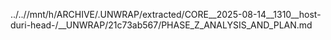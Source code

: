 ../..//mnt/h/ARCHIVE/.UNWRAP/extracted/CORE__2025-08-14__1310__host-duri-head-/__UNWRAP/21c73ab567/PHASE_Z_ANALYSIS_AND_PLAN.md